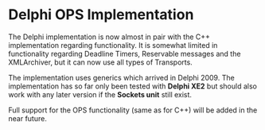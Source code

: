 # Delphi OPS Implementation #

The Delphi implementation is now almost in pair with the C++ implementation regarding functionality. It is somewhat limited in functionality regarding Deadline Timers, Reservable messages and the XMLArchiver, but it can now use all types of Transports.

The implementation uses generics which arrived in Delphi 2009.
The implementation has so far only been tested with **Delphi XE2** but should also work with any later version if the **Sockets unit** still exist.

Full support for the OPS functionality (same as for C++) will be added in the near future.

